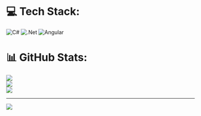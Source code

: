 
# 💻 Tech Stack:
![C#](https://img.shields.io/badge/c%23-%23239120.svg?style=for-the-badge&logo=c-sharp&logoColor=white) ![.Net](https://img.shields.io/badge/.NET-5C2D91?style=for-the-badge&logo=.net&logoColor=white) ![Angular](https://img.shields.io/badge/angular-%23DD0031.svg?style=for-the-badge&logo=angular&logoColor=white)
# 📊 GitHub Stats:
![](https://github-readme-stats.vercel.app/api?username=Juloc&theme=default&hide_border=false&include_all_commits=true&count_private=true)<br/>
![](https://github-readme-streak-stats.herokuapp.com/?user=Juloc&theme=default&hide_border=false)<br/>
![](https://github-readme-stats.vercel.app/api/top-langs/?username=Juloc&theme=default&hide_border=false&include_all_commits=true&count_private=true&layout=compact)

---
[![](https://visitcount.itsvg.in/api?id=Juloc&icon=0&color=0)](https://visitcount.itsvg.in)

<!-- Proudly created with GPRM ( https://gprm.itsvg.in ) -->
